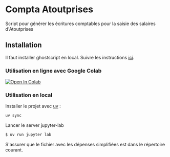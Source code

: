 # Compta Atoutprises

Script pour générer les écritures comptables pour la saisie des salaires d'Atoutprises

## Installation

Il faut installer ghostscript en local. Suivre les instructions [ici](https://camelot-py.readthedocs.io/en/master/user/install-deps.html).

### Utilisation en ligne avec Google Colab

<a target="_blank" href="https://colab.research.google.com/github/jonasrenault/atoutcompta/blob/main/ComptaColab.ipynb">
  <img src="https://colab.research.google.com/assets/colab-badge.svg" alt="Open In Colab"/>
</a>

### Utilisation en local

Installer le projet avec [uv](https://github.com/astral-sh/uv) :

```bash
uv sync
```

Lancer le server jupyter-lab

```bash
$ uv run jupyter lab
```

S'assurer que le fichier avec les dépenses simplifiées est dans le répertoire courant.

